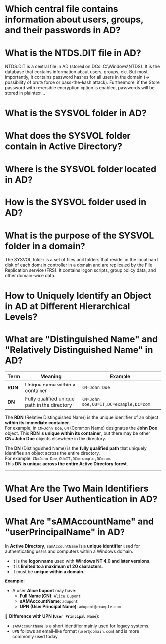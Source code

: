# Which central file contains information about users, groups, and their passwords in AD?

# What is the NTDS.DIT file in AD?

NTDS.DIT is a central file in AD (stored on DCs: C:\Windows\NTDS\). It is the
database that contains information about users, groups, etc. But most
importantly, it contains password hashes for all users in the domain (->
possibility of brute force or pass-the-hash attack). Furthermore, if the Store
password with reversible encryption option is enabled, passwords will be stored
in plaintext...

# What is the SYSVOL folder in AD?

# What does the SYSVOL folder contain in Active Directory?

# Where is the SYSVOL folder located in AD?

# How is the SYSVOL folder used in AD?

# What is the purpose of the SYSVOL folder in a domain?

The SYSVOL folder is a set of files and folders that reside on the local hard disk of each domain controller in a domain and are replicated by the File Replication service (FRS). It contains logon scripts, group policy data, and other domain-wide data.

# How to Uniquely Identify an Object in AD at Different Hierarchical Levels?

# What are "Distinguished Name" and "Relatively Distinguished Name" in AD?

| Term  | Meaning | Example |
|--------|--------------|----------------------------|
| **RDN** | Unique name within a container | `CN=John Doe` |
| **DN** | Fully qualified unique path in the directory | `CN=John Doe,OU=IT,DC=example,DC=com` |

The **RDN** (Relative Distinguished Name) is the unique identifier of an object **within its immediate container**.  
For example, in `CN=John Doe`, `CN` (Common Name) designates the **John Doe** object. This **RDN is unique within its container**, but there may be other **CN=John Doe** objects elsewhere in the directory.

The **DN** (Distinguished Name) is the **fully qualified path** that uniquely identifies an object across the entire directory.  
For example: `CN=John Doe,OU=IT,DC=example,DC=com`.  
This **DN is unique across the entire Active Directory forest**.

---

# What Are the Two Main Identifiers Used for User Authentication in AD?

# What Are "sAMAccountName" and "userPrincipalName" in AD?

In **Active Directory**, `samAccountName` is a **unique identifier** used for authenticating users and computers within a Windows domain.

- It is the **logon name** used with **Windows NT 4.0 and later versions**.  
- It is **limited to a maximum of 20 characters**.  
- It must be **unique within a domain**.  

**Example:**  

- A user **Alice Dupont** may have:  
  - **Full Name (CN)**: `Alice Dupont`  
  - **sAMAccountName**: `adupont`  
  - **UPN (User Principal Name)**: `adupont@example.com`  

📌 **Difference with UPN (`User Principal Name`)**:  

- `sAMAccountName` is a short identifier mainly used for legacy systems.  
- `UPN` follows an email-like format (`user@domain.com`) and is more commonly used today.
